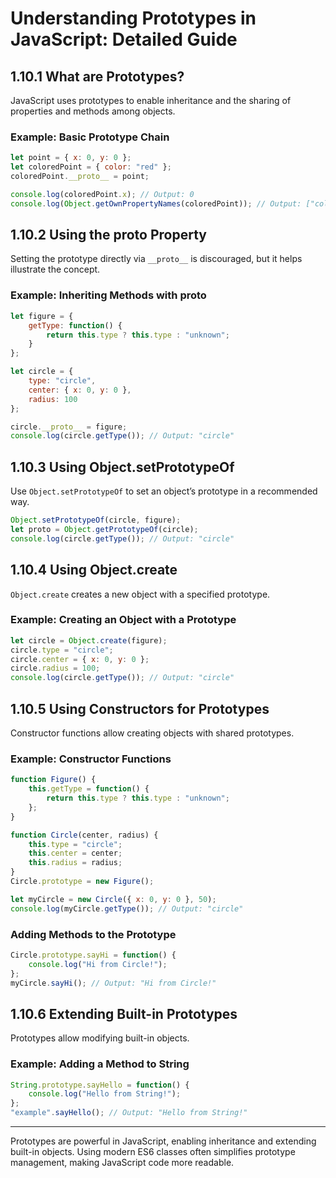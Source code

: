 
# Understanding Prototypes in JavaScript: Detailed Guide

## 1.10.1 What are Prototypes?
JavaScript uses prototypes to enable inheritance and the sharing of properties and methods among objects.

### Example: Basic Prototype Chain
```javascript
let point = { x: 0, y: 0 };
let coloredPoint = { color: "red" };
coloredPoint.__proto__ = point;

console.log(coloredPoint.x); // Output: 0
console.log(Object.getOwnPropertyNames(coloredPoint)); // Output: ["color"]
```

## 1.10.2 Using the __proto__ Property
Setting the prototype directly via `__proto__` is discouraged, but it helps illustrate the concept.

### Example: Inheriting Methods with __proto__
```javascript
let figure = {
    getType: function() {
        return this.type ? this.type : "unknown";
    }
};

let circle = {
    type: "circle",
    center: { x: 0, y: 0 },
    radius: 100
};

circle.__proto__ = figure;
console.log(circle.getType()); // Output: "circle"
```

## 1.10.3 Using Object.setPrototypeOf
Use `Object.setPrototypeOf` to set an object’s prototype in a recommended way.

```javascript
Object.setPrototypeOf(circle, figure);
let proto = Object.getPrototypeOf(circle);
console.log(circle.getType()); // Output: "circle"
```

## 1.10.4 Using Object.create
`Object.create` creates a new object with a specified prototype.

### Example: Creating an Object with a Prototype
```javascript
let circle = Object.create(figure);
circle.type = "circle";
circle.center = { x: 0, y: 0 };
circle.radius = 100;
console.log(circle.getType()); // Output: "circle"
```

## 1.10.5 Using Constructors for Prototypes
Constructor functions allow creating objects with shared prototypes.

### Example: Constructor Functions
```javascript
function Figure() {
    this.getType = function() {
        return this.type ? this.type : "unknown";
    };
}

function Circle(center, radius) {
    this.type = "circle";
    this.center = center;
    this.radius = radius;
}
Circle.prototype = new Figure();

let myCircle = new Circle({ x: 0, y: 0 }, 50);
console.log(myCircle.getType()); // Output: "circle"
```

### Adding Methods to the Prototype
```javascript
Circle.prototype.sayHi = function() {
    console.log("Hi from Circle!");
};
myCircle.sayHi(); // Output: "Hi from Circle!"
```

## 1.10.6 Extending Built-in Prototypes
Prototypes allow modifying built-in objects.

### Example: Adding a Method to String
```javascript
String.prototype.sayHello = function() {
    console.log("Hello from String!");
};
"example".sayHello(); // Output: "Hello from String!"
```

---

Prototypes are powerful in JavaScript, enabling inheritance and extending built-in objects. 
Using modern ES6 classes often simplifies prototype management, making JavaScript code more readable.
